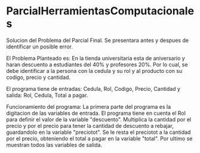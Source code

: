 # ParcialHerramientasComputacionales
Solucion del Problema del Parcial Final. 
Se presentara antes y despues de identificar un posible error.

El Problema Planteado es:
En la tienda universitaria esta de aniversario y haran descuento a estudiantes del 40% y profesores 20%. Por lo cual, se debe identificar a la persona con la cedula y su rol y al producto con su codigo, precio y cantidad.

El programa tiene de entradas: Cedula, Rol, Codigo, Precio, Cantidad
y salida: Rol, Cedula, Total a pagar.

Funcionamiento del programa:
La primera parte del programa es la digitacion de las variables de entrada.
El programa tiene en cuenta el Rol para definir el valor de la variable "descuento".
Multiplica la cantidad por el precio y por el precio para tener la cantidad de descuento a rebajar, guardandolo en la variable "preciotot".
Se le resta  el preciotot a la cantidad por el precio, obteniendo el total a pagar en la variable "total".
Por ultimo se muestran todos las variables de salida.
